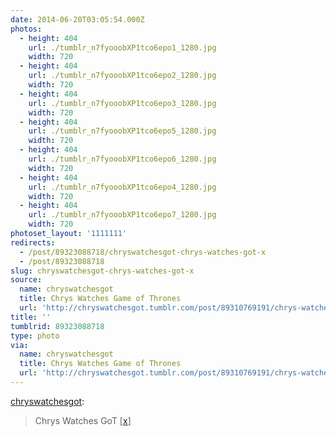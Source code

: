 ```yaml
---
date: 2014-06-20T03:05:54.000Z
photos:
  - height: 404
    url: ./tumblr_n7fyooobXP1tco6epo1_1280.jpg
    width: 720
  - height: 404
    url: ./tumblr_n7fyooobXP1tco6epo2_1280.jpg
    width: 720
  - height: 404
    url: ./tumblr_n7fyooobXP1tco6epo3_1280.jpg
    width: 720
  - height: 404
    url: ./tumblr_n7fyooobXP1tco6epo5_1280.jpg
    width: 720
  - height: 404
    url: ./tumblr_n7fyooobXP1tco6epo6_1280.jpg
    width: 720
  - height: 404
    url: ./tumblr_n7fyooobXP1tco6epo4_1280.jpg
    width: 720
  - height: 404
    url: ./tumblr_n7fyooobXP1tco6epo7_1280.jpg
    width: 720
photoset_layout: '1111111'
redirects:
  - /post/89323088718/chryswatchesgot-chrys-watches-got-x
  - /post/89323088718
slug: chryswatchesgot-chrys-watches-got-x
source:
  name: chryswatchesgot
  title: Chrys Watches Game of Thrones
  url: 'http://chryswatchesgot.tumblr.com/post/89310769191/chrys-watches-got-x'
title: ''
tumblrid: 89323088718
type: photo
via:
  name: chryswatchesgot
  title: Chrys Watches Game of Thrones
  url: 'http://chryswatchesgot.tumblr.com/post/89310769191/chrys-watches-got-x'
---
```

<p><a href="http://chryswatchesgot.tumblr.com/post/89310769191/chrys-watches-got-x" class="tumblr_blog">chryswatchesgot</a>:</p>

<blockquote><p>Chrys Watches GoT [<a href="http://chryswatchesgot.tumblr.com/">x</a>]</p></blockquote>
